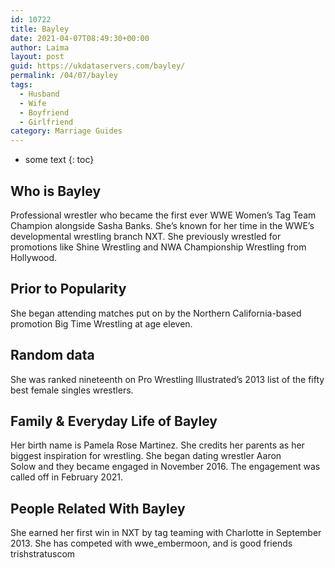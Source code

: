 ```yaml
---
id: 10722
title: Bayley
date: 2021-04-07T08:49:30+00:00
author: Laima
layout: post
guid: https://ukdataservers.com/bayley/
permalink: /04/07/bayley
tags:
  - Husband
  - Wife
  - Boyfriend
  - Girlfriend
category: Marriage Guides
---
```


* some text
{: toc}


## Who is Bayley
                  
                  
                  
Professional wrestler who became the first ever WWE Women&#8217;s Tag Team Champion alongside Sasha Banks. She&#8217;s known for her time in the WWE&#8217;s developmental wrestling branch NXT. She previously wrestled for promotions like Shine Wrestling and NWA Championship Wrestling from Hollywood.
                  
              
            
              
            
                
                
                
## Prior to Popularity
                  
                  
                  
She began attending matches put on by the Northern California-based promotion Big Time Wrestling at age eleven.
                  
              
            
              
            
                
                
                
## Random data
                  
                  
                  
She was ranked nineteenth on Pro Wrestling Illustrated&#8217;s 2013 list of the fifty best female singles wrestlers.
                  
              
            
              
            
                
                
                
## Family & Everyday Life of Bayley
                  
                  
                  
Her birth name is Pamela Rose Martinez. She credits her parents as her biggest inspiration for wrestling. She began dating wrestler Aaron Solow and they became engaged in November 2016. The engagement was called off in February 2021.
                  
              
            
              
            
                
                
                
## People Related With Bayley
                  
                  
                  
She earned her first win in NXT by tag teaming with Charlotte in September 2013. She has competed with wwe_embermoon, and is good friends trishstratuscom
                  
              
            
              
            
                
              
            
              
              
            
            
              
            
          
          
          
